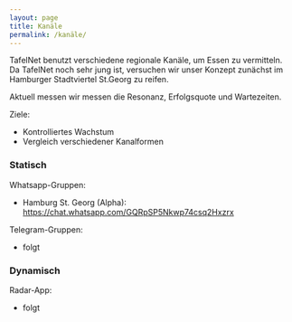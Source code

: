 ```yaml
---
layout: page
title: Kanäle
permalink: /kanäle/
---
```


TafelNet benutzt verschiedene regionale Kanäle, um Essen zu vermitteln. Da TafelNet noch sehr jung ist, versuchen wir unser Konzept zunächst im Hamburger Stadtviertel St.Georg zu reifen.

Aktuell messen wir messen die Resonanz, Erfolgsquote und Wartezeiten.

Ziele:
- Kontrolliertes Wachstum
- Vergleich verschiedener Kanalformen


### Statisch

Whatsapp-Gruppen:
* Hamburg St. Georg (Alpha): https://chat.whatsapp.com/GQRpSP5Nkwp74csq2Hxzrx

Telegram-Gruppen:
* folgt

### Dynamisch

Radar-App:
* folgt